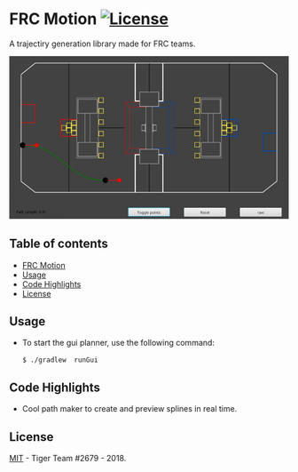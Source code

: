 # FRC Motion  [![License](https://img.shields.io/badge/license-MIT-blue.svg)](https://shields.io/)
A trajectiry generation library made for FRC teams.

 <img src="https://raw.githubusercontent.com/Tiger-team-2679/FRC-Motion/master/pics/program.jpg?token=AVHeGzzz8uJWUB5gEXDOZHicBNSpwohBks5bXKeJwA%3D%3D" alt="W3Schools.com"> 

## Table of contents
* [FRC Motion](#frc-motion)
* [Usage](#usage)
* [Code Highlights](#code-highlights)
* [License](#license)

## Usage
* To start the gui planner, use the following command:

    ```
    $ ./gradlew  runGui
    ```

## Code Highlights

* Cool path maker to create and preview splines in real time.

## License
[MIT](LICENSE) - Tiger Team #2679 - 2018.
	

